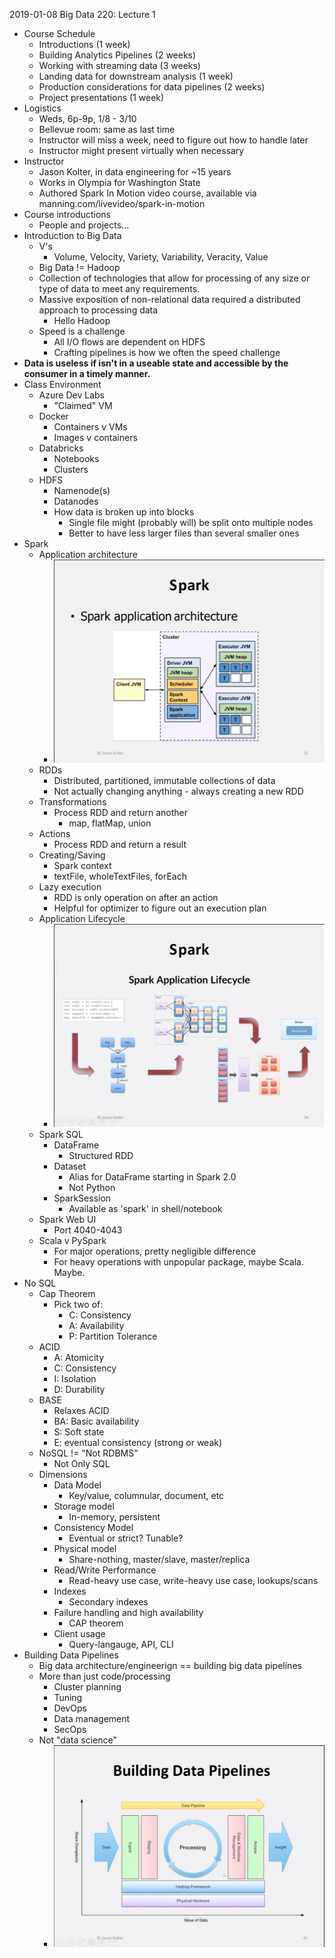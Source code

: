 2019-01-08 Big Data 220: Lecture 1

- Course Schedule
  - Introductions (1 week)
  - Building Analytics Pipelines (2 weeks)
  - Working with streaming data (3 weeks)
  - Landing data for downstream analysis (1 week)
  - Production considerations for data pipelines (2 weeks)
  - Project presentations (1 week)
- Logistics
  - Weds, 6p-9p, 1/8 - 3/10
  - Bellevue room: same as last time
  - Instructor will miss a week, need to figure out how to handle later
  - Instructor might present virtually when necessary
- Instructor
  - Jason Kolter, in data engineering for ~15 years
  - Works in Olympia for Washington State
  - Authored Spark In Motion video course, available via manning.com/livevideo/spark-in-motion
- Course introductions
  - People and projects...
- Introduction to Big Data
  - V's
    - Volume, Velocity, Variety, Variability, Veracity, Value
  - Big Data != Hadoop
  - Collection of technologies that allow for processing of any size or type of data to meet any requirements.
  - Massive exposition of non-relational data required a distributed approach to processing data
    - Hello Hadoop
  - Speed is a challenge
    - All I/O flows are dependent on HDFS
    - Crafting pipelines is how we often the speed challenge
- **Data is useless if isn't in a useable state and accessible by the consumer in a timely manner.**
- Class Environment
  - Azure Dev Labs
    - "Claimed" VM
  - Docker
    - Containers v VMs
    - Images v containers
  - Databricks
    - Notebooks
    - Clusters
  - HDFS
    - Namenode(s)
    - Datanodes
    - How data is broken up into blocks
      - Single file might (probably will) be split onto multiple nodes
      - Better to have less larger files than several smaller ones
- Spark
  - Application architecture
    - ![SparkArchitecture](images/2020/01/sparkarchitecture.png)
  - RDDs
    - Distributed, partitioned, immutable collections of data
    - Not actually changing anything - always creating a new RDD
  - Transformations
    - Process RDD and return another
      - map, flatMap, union
  - Actions
    - Process RDD and return a result
  - Creating/Saving
    - Spark context
    - textFile, wholeTextFiles, forEach
  - Lazy execution
    - RDD is only operation on after an action
    - Helpful for optimizer to figure out an execution plan
  - Application Lifecycle
    - ![SparkApplicationLifecycle](images/2020/01/sparkapplicationlifecycle.png)
  - Spark SQL
    - DataFrame
      - Structured RDD
    - Dataset
      - Alias for DataFrame starting in Spark 2.0
      - Not Python
    - SparkSession
      - Available as 'spark' in shell/notebook
  - Spark Web UI
    - Port 4040-4043
  - Scala v PySpark
    - For major operations, pretty negligible difference
    - For heavy operations with unpopular package, maybe Scala.  Maybe.
- No SQL
  - Cap Theorem
    - Pick two of:
      - C: Consistency
      - A: Availability
      - P: Partition Tolerance
  - ACID
    - A: Atomicity
    - C: Consistency
    - I: Isolation
    - D: Durability
  - BASE
    - Relaxes ACID
    - BA: Basic availability
    - S: Soft state
    - E: eventual consistency (strong or weak)
  - NoSQL != "Not RDBMS"
    - Not Only SQL
  - Dimensions
    - Data Model
      - Key/value, columnular, document, etc
    - Storage model
      - In-memory, persistent
    - Consistency Model
      - Eventual or strict? Tunable?
    - Physical model
      - Share-nothing, master/slave, master/replica
    - Read/Write Performance
      - Read-heavy use case, write-heavy use case, lookups/scans
    - Indexes
      - Secondary indexes
    - Failure handling and high availability
      - CAP theorem
    - Client usage
      - Query-langauge, API, CLI
- Building Data Pipelines
  - Big data architecture/engineerign == building big data pipelines
  - More than just code/processing
    - Cluster planning
    - Tuning
    - DevOps
    - Data management
    - SecOps
  - Not "data science"
    - ![buildingdatapipelines](images/2020/01/buildingdatapipelines.png)
